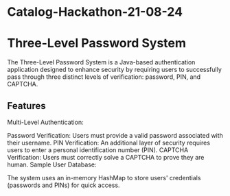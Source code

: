 # Catalog-Hackathon-21-08-24


# Three-Level Password System
The Three-Level Password System is a Java-based authentication application designed to enhance security by requiring users to successfully pass through three distinct levels of verification: password, PIN, and CAPTCHA.

## Features
Multi-Level Authentication:

Password Verification: Users must provide a valid password associated with their username.
PIN Verification: An additional layer of security requires users to enter a personal identification number (PIN).
CAPTCHA Verification: Users must correctly solve a CAPTCHA to prove they are human.
Sample User Database:

The system uses an in-memory HashMap to store users' credentials (passwords and PINs) for quick access.
